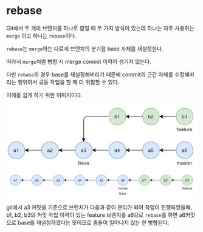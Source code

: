 # rebase

Git에서 두 개의 브랜치를 하나로 합칠 때 두 가지 방식이 있는데 하나는 자주 사용하는 `merge` 이고 하나는 `rebase`이다.

`rebase`는 `merge`와는 다르게 브랜치의 분기점 base 자체를 재설정한다.

따라서 `merge`처럼 병합 시 merge commit 이력이 생기지 않는다.

다만 `rebase`의 경우 base를 재설정해버리기 때문에 commit의 근간 자체를 수정해버리는 행위여서 공동 작업을 할 때 더 위험할 수 있다.

이해를 쉽게 하기 위한 이미지이다.

![git rebase](../images/rebase1.png)
![git rebase2](../images/rebase2.png)

git에서 a3 커밋을 기준으로 브랜치가 다음과 같이 분리가 되어 작업이 진행되었을때,
b1, b2, b3의 커밋 작업 이력이 있는 feature 브랜치를 a6으로 `rebase`를 하면 a6커밋으로 base를 재설정하겠다는 뜻이므로
충돌이 일어나지 않는 한 병합된다.
